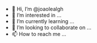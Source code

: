 - 👋 Hi, I’m @joaolealgh
- 👀 I’m interested in ...
- 🌱 I’m currently learning ...
- 💞️ I’m looking to collaborate on ...
- 📫 How to reach me ...

<!---
joaolealgh/joaolealgh is a ✨ special ✨ repository because its `README.md` (this file) appears on your GitHub profile.
You can click the Preview link to take a look at your changes.
--->
